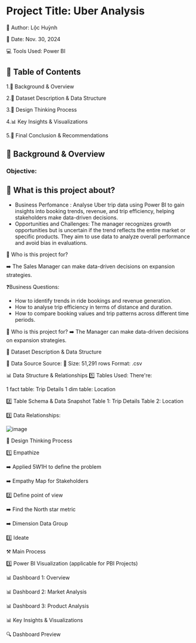 #  Project Title: Uber Analysis 

🤵 Author: Lộc Huỳnh

📆 Date: Nov. 30, 2024

💻 Tools Used: Power BI

## 📑 Table of Contents

1.📌 Background & Overview

2.📂 Dataset Description & Data Structure

3.🧠 Design Thinking Process

4.📊 Key Insights & Visualizations

5.🔎 Final Conclusion & Recommendations

## 📌 Background & Overview

### Objective:

## 📖 What is this project about? 

- Business Perfomance : Analyse Uber trip data using Power BI to gain insights into booking trends, revenue, and trip efficiency, helping stakeholders make data-driven decisions.
- Opportunities and Challenges: The manager recognizes growth opportunities but is uncertain if the trend reflects the entire market or specific products. They aim to use data to analyze overall performance and avoid bias in evaluations.

👤 Who is this project for?

➡️ The Sales Manager can make data-driven decisions on expansion strategies.

❓Business Questions:
- How to identify trends in ride bookings and revenue generation.
- How to analyse trip efficiency in terms of distance and duration.
- How to compare booking values and trip patterns across different time periods.
  
👤 Who is this project for?
➡️ The  Manager can make data-driven decisions on expansion strategies.

📂 Dataset Description & Data Structure

📌 Data Source
Source: 🧷
Size: 51,291 rows
Format: .csv


📊 Data Structure & Relationships
1️⃣ Tables Used:
There're:

1 fact table: Trip Details
1 dim table: Location

2️⃣ Table Schema & Data Snapshot
Table 1: Trip Details
Table 2: Location

3️⃣ Data Relationships:

![image](https://github.com/user-attachments/assets/12ecbccd-7d46-49d5-8ff4-800d4284f0fc)


🧠 Design Thinking Process

1️⃣ Empathize

➡️ Applied 5W1H to define the problem

➡️ Empathy Map for Stakeholders

2️⃣ Define point of view

➡️ Find the North star metric

➡️ Dimension Data Group


3️⃣ Ideate


⚒️ Main Process

3️⃣ Power BI Visualization (applicable for PBI Projects)

📊 Dashboard 1: Overview


📊 Dashboard 2: Market Analysis


📊 Dashboard 3: Product Analysis


📊 Key Insights & Visualizations


🔍 Dashboard Preview


























